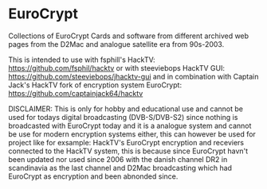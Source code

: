 # EuroCrypt
Collections of EuroCrypt Cards and software from different archived web pages from the D2Mac and analogue satellite era from 90s-2003. 

This is intended to use with fsphill's HackTV: https://github.com/fsphil/hacktv 
or with steeviebops HackTV GUI: https://github.com/steeviebops/jhacktv-gui
and in combination with Captain Jack's HackTV fork of encryption system EuroCrypt: https://github.com/captainjack64/hacktv

DISCLAIMER:
This is only for hobby and educational use and cannot be used for todays digital broadcasting (DVB-S/DVB-S2) since nothing is broadcasted with EuroCrypt today and it is a analogue system and cannot be use for modern encryption systems either, this can however be used for project like for exsample: HackTV's EuroCrypt encryption and receviers connected to the HackTV system, this is because since EuroCrypt havn't been updated nor used since 2006 with the danish channel DR2 in scandinavia as the last channel and D2Mac broadcasting which had EuroCrypt as encryption and been abnonded since.
